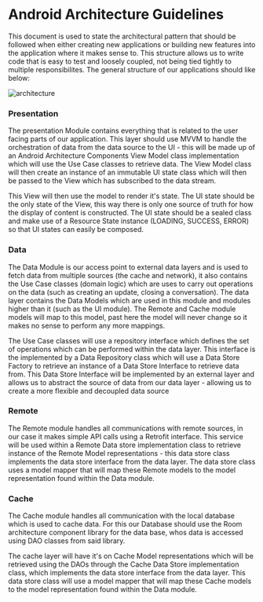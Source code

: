 # Android Architecture Guidelines

This document is used to state the architectural pattern that should be followed when either creating new applications or building new features into the application where it makes sense to. This structure allows us to write code that is easy to test and loosely coupled, not being tied tightly to multiple responsibilites. The general structure of our applications should like below:

![architecture](https://github.com/bufferapp/README/tree/master/teams/mobile/Android/art/arch.png?raw=true)

### Presentation

The presentation Module contains everything that is related to the user facing parts of our application. This layer should use MVVM to handle the orchestration of data from the data source to the UI - this will be made up of an Android Architecture Components View Model class implementation which will use the Use Case classes to retrieve data. The View Model class will then create an instance of an immutable UI state class which will then be passed to the View which has subscribed to the data stream. 

This View will then use the model to render it's state. The UI state should be the only state of the View, this way there is only one source of truth for how the display of content is constructed. The UI state should be a sealed class and make use of a Resource State instance (LOADING, SUCCESS, ERROR) so that UI states can easily be composed.

### Data

The Data Module is our access point to external data layers and is used to fetch data from multiple sources (the cache and network), it also contains the Use Case classes (domain logic) which are uses to carry out operations on the data (such as creating an update, closing a conversation). The data layer contains the Data Models which are used in this module and modules higher than it (such as the UI module). The Remote and Cache module models will map to this model, past here the model will never change so it makes no sense to perform any more mappings.

The Use Case classes will use a repository interface which defines the set of operations which can be performed within the data layer. This interface is the implemented by a Data Repository class which will use a Data Store Factory to retrieve an instance of a Data Store Interface to retrieve data from. This Data Store Interface will be implemented by an external layer and allows us to abstract the source of data from our data layer - allowing us to create a more flexible and decoupled data source

### Remote

The Remote module handles all communications with remote sources, in our case it makes simple API calls using a Retrofit interface. This service will be used within a Remote Data store implementation class to retrieve instance of the Remote Model representations - this data store class implements the data store interface from the data layer. The data store class uses a model mapper that will map these Remote models to the model representation found within the Data module.

### Cache

The Cache module handles all communication with the local database which is used to cache data. For this our Database should use the Room architecture component library for the data base, whos data is accessed using DAO classes from said library. 

The cache layer will have it's on Cache Model representations which will be retrieved using the DAOs through the Cache Data Store implementation class, which implements the data store interface from the data layer. This data store class will use a model mapper that will map these Cache models to the model representation found within the Data module.